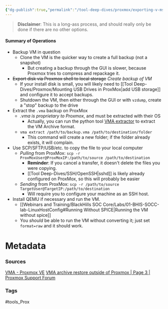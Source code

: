 ```yaml
---
{"dg-publish":true,"permalink":"/tool-deep-dives/proxmox/exporting-v-ms-to-run-with-qemu/"}
---
```


> **Disclaimer**: This is a long-ass process, and should really only be done if there are no other options. 

#### Summary of Operations
- Backup VM in question
	- Clone the VM is the quicker way to create a full backup (not a snapshot)
		- But creating a backup through the GUI is slower, because Proxmox tries to compress and repackage it.
- ~~Export disk via Proxmox shell to local storage~~ *Create backup of VM*
	- If your install disk is small, you will likely need to [[Tool Deep-Dives/Proxmox/Mounting USB Drives in ProxMox\|add USB storage]] and configure it to accept backups.
	- Shutdown the VM, then either through the GUI or with `vzdump`, create a "stop" backup to the drive
- Extract the `.vma` backup on ProxMox
	- *.vma is proprietary to Proxmox*, and must be extracted with their OS
		- Actually, you can run the python tool [VMA extractor](https://github.com/jancc/vma-extractor) to extract the VM Archive format.
	- `vma extract /path/to/backup.vma /path/to/destination/folder`
		- This command will create a new folder; if the folder already exists, it will complain.
- Use SCP/SFTP/USB/etc. to copy the file to your local computer
	- *Pulling* from ProxMox: `scp -r ProxMoxUser@ProxMoxIP:/path/to/source /path/to/destination`
		- **Reminder**: If you cancel a transfer, it doesn't delete the files you were copying.
		- [[Tool Deep-Dives/SSH/OpenSSH\|sshd]] is likely already configured on ProxMox, so this will probably be easier
	- *Sending* from ProxMox: `scp -r /path/to/source TargetUser@TargetIP:/path/to/destination`
		- Will require you to configure your machine as an SSH host.
- Install QEMU if necessary and run the VM.
	- [[Webinars and Training/BlackHills SOC Core/Labs/01-BHIS-SOCC-lab-LinuxHostConfig#Running Without SPICE\|Running the VM without spice]]
	- You *should* be able to run the VM without converting it; just set `format=raw` and it should work.
	

# Metadata

### Sources
[VMA - Proxmox VE](https://pve.proxmox.com/wiki/VMA)
[VMA archive restore outside of Proxmox | Page 3 | Proxmox Support Forum](https://forum.proxmox.com/threads/vma-archive-restore-outside-of-proxmox.14226/post-443929)
### Tags
#tools_Prox 